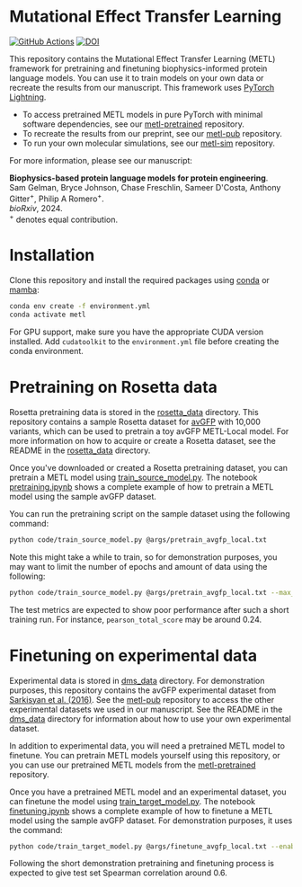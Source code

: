 # Mutational Effect Transfer Learning
[![GitHub Actions](https://github.com/gitter-lab/metl/actions/workflows/test.yaml/badge.svg)](https://github.com/gitter-lab/metl/actions/workflows/test.yaml)
[![DOI](https://zenodo.org/badge/DOI/10.5281/zenodo.10819483.svg)](https://zenodo.org/doi/10.5281/zenodo.10819483)

This repository contains the Mutational Effect Transfer Learning (METL) framework for pretraining and finetuning biophysics-informed protein language models. 
You can use it to train models on your own data or recreate the results from our manuscript.
This framework uses [PyTorch Lightning](https://lightning.ai/docs/pytorch/stable/). 

- To access pretrained METL models in pure PyTorch with minimal software dependencies, see our [metl-pretrained](https://github.com/gitter-lab/metl-pretrained) repository.
- To recreate the results from our preprint, see our [metl-pub](https://github.com/gitter-lab/metl-pub) repository.
- To run your own molecular simulations, see our [metl-sim](https://github.com/gitter-lab/metl-sim) repository.

For more information, please see our manuscript:

**Biophysics-based protein language models for protein engineering**.  
Sam Gelman, Bryce Johnson, Chase Freschlin, Sameer D'Costa, Anthony Gitter<sup>+</sup>, Philip A Romero<sup>+</sup>.  
*bioRxiv*, 2024.  
<sup>+</sup> denotes equal contribution.

# Installation

Clone this repository and install the required packages using [conda](https://docs.anaconda.com/free/miniconda/index.html) or [mamba](https://mamba.readthedocs.io/en/latest/index.html):
```bash
conda env create -f environment.yml
conda activate metl
```

For GPU support, make sure you have the appropriate CUDA version installed.
Add `cudatoolkit` to the `environment.yml` file before creating the conda environment.


# Pretraining on Rosetta data

Rosetta pretraining data is stored in the [rosetta_data](data/rosetta_data) directory.
This repository contains a sample Rosetta dataset for [avGFP](data/rosetta_data/avgfp) with 10,000 variants, which can be used to pretrain a toy avGFP METL-Local model.
For more information on how to acquire or create a Rosetta dataset, see the README in the [rosetta_data](data/rosetta_data) directory.

Once you've downloaded or created a Rosetta pretraining dataset, you can pretrain a METL model using [train_source_model.py](code/train_source_model.py).
The notebook [pretraining.ipynb](notebooks/pretraining.ipynb) shows a complete example of how to pretrain a METL model using the sample avGFP dataset.

You can run the pretraining script on the sample dataset using the following command:

```bash
python code/train_source_model.py @args/pretrain_avgfp_local.txt
```

Note this might take a while to train, so for demonstration purposes, you may want to limit the number of epochs and amount of data using the following:

```bash
python code/train_source_model.py @args/pretrain_avgfp_local.txt --max_epochs 5 --limit_train_batches 5 --limit_val_batches 5 --limit_test_batches 5
```

The test metrics are expected to show poor performance after such a short training run.
For instance, `pearson_total_score` may be around 0.24.

# Finetuning on experimental data

Experimental data is stored in [dms_data](data/dms_data) directory. 
For demonstration purposes, this repository contains the avGFP experimental dataset from [Sarkisyan et al. (2016)](https://doi.org/10.1038/nature17995). 
See the [metl-pub](https://github.com/gitter-lab/metl-pub) repository to access the other experimental datasets we used in our manuscript.
See the README in the [dms_data](data/dms_data) directory for information about how to use your own experimental dataset. 

In addition to experimental data, you will need a pretrained METL model to finetune.
You can pretrain METL models yourself using this repository, or you can use our pretrained METL models from the [metl-pretrained](https://github.com/gitter-lab/metl-pretrained) repository. 

Once you have a pretrained METL model and an experimental dataset, you can finetune the model using [train_target_model.py](code/train_target_model.py).
The notebook [finetuning.ipynb](notebooks/finetuning.ipynb) shows a complete example of how to finetune a METL model using the sample avGFP dataset.
For demonstration purposes, it uses the command:
```bash
python code/train_target_model.py @args/finetune_avgfp_local.txt --enable_progress_bar false --enable_simple_progress_messages --max_epochs 50 --unfreeze_backbone_at_epoch 25
```

Following the short demonstration pretraining and finetuning process is expected to give test set Spearman correlation around 0.6.
